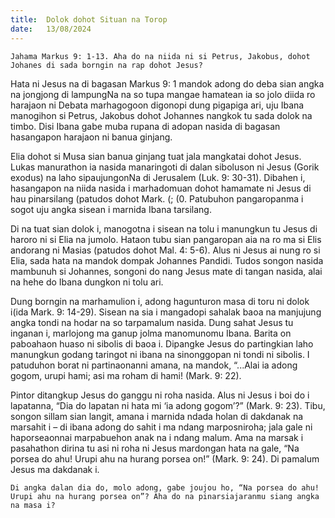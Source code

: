 ```yaml
---
title:  Dolok dohot Situan na Torop
date:   13/08/2024
---
```


`Jahama Markus 9: 1-13. Aha do na niida ni si Petrus, Jakobus, dohot Johanes di sada borngin na rap dohot Jesus?`

Hata ni Jesus na di bagasan Markus 9: 1 mandok adong do deba sian angka na jongjong di lampungNa na so tupa mangae hamatean ia so jolo diida ro harajaon ni Debata marhagogoon digonopi dung pigapiga ari, uju Ibana manogihon si Petrus, Jakobus dohot Johannes nangkok tu sada dolok na timbo. Disi Ibana gabe muba rupana di adopan nasida di bagasan hasangapon harajaon ni banua ginjang.

Elia dohot si Musa sian banua ginjang tuat jala mangkatai dohot Jesus. Lukas manurathon ia nasida manaringoti di dalan siboluson ni Jesus (Gorik exodus) na laho sipaujungonNa di Jerusalem (Luk. 9: 30-31). Dibahen i, hasangapon na niida nasida i marhadomuan dohot hamamate ni Jesus di hau pinarsilang (patudos dohot Mark. (; (0. Patubuhon pangaropanma i sogot uju angka sisean i marnida Ibana tarsilang.

Di na tuat sian dolok i, manogotna i sisean na tolu i manungkun tu Jesus di haroro ni si Elia na jumolo. Hataon tubu sian pangaropan aia na ro ma si Elis andorang ni Masias (patudos dohot Mal. 4: 5-6). Alus ni Jesus ai nung ro si Elia, sada hata na mandok dompak Johannes Pandidi. Tudos songon nasida mambunuh si Johannes, songoni do nang Jesus mate di tangan nasida, alai na hehe do Ibana dungkon ni tolu ari.

Dung borngin na marhamulion i, adong hagunturon masa di toru ni dolok i(ida Mark. 9: 14-29). Sisean na sia i mangadopi sahalak baoa na manjujung angka tondi na hodar na so tarpamalum nasida. Dung sahat Jesus tu inganan i, marlojong ma ganup jolma manomunomu Ibana. Barita on paboahaon huaso ni sibolis di baoa i. Dipangke Jesus do partingkian laho manungkun godang taringot ni ibana na sinonggopan ni tondi ni sibolis. I patuduhon borat ni partinaonanni amana, na mandok, “...Alai ia adong gogom, urupi hami; asi ma roham di hami! (Mark. 9: 22).

Pintor ditangkup Jesus do ganggu ni roha nasida. Alus ni Jesus i boi do i lapatanna, “Dia do lapatan ni hata mi ‘ia adong gogom’?” (Mark. 9: 23). Tibu, songon sillam sian langit, amana i marnida ndada holan di dakdanak na marsahit i – di ibana adong do sahit i ma ndang marposniroha; jala gale ni haporseaonnai marpabuehon anak na i ndang malum. Ama na marsak i pasahathon dirina tu asi ni roha ni Jesus mardongan hata na gale, “Na porsea do ahu! Urupi ahu na hurang porsea on!” (Mark. 9: 24). Di pamalum Jesus ma dakdanak i.

`Di angka dalan dia do, molo adong, gabe joujou ho, “Na porsea do ahu! Urupi ahu na hurang porsea on”? Aha do na pinarsiajaranmu siang angka na masa i?`